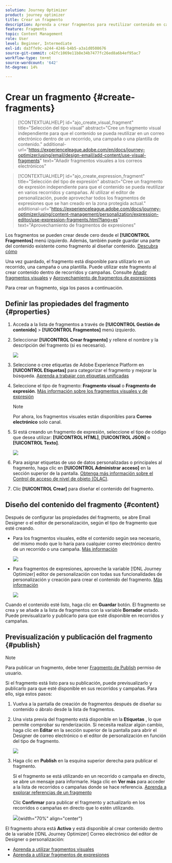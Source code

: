 ```yaml
---
solution: Journey Optimizer
product: journey optimizer
title: Crear un fragmento
description: Aprenda a crear fragmentos para reutilizar contenido en campañas y recorridos de Journey Optimizer
feature: Fragments
topic: Content Management
role: User
level: Beginner, Intermediate
exl-id: da3ffe9c-a244-4246-b4b5-a3a1d0508676
source-git-commit: c42fc1069e11b8e34b7477fc26ed8a6b4ef95ac7
workflow-type: tm+mt
source-wordcount: '642'
ht-degree: 14%

---
```


# Crear un fragmento {#create-fragments}

>[!CONTEXTUALHELP]
>id="ajo_create_visual_fragment"
>title="Selección del tipo visual"
>abstract="Cree un fragmento visual independiente para que el contenido se pueda reutilizar en un correo electrónico dentro de un recorrido, una campaña o una plantilla de contenido."
>additional-url="https://experienceleague.adobe.com/en/docs/journey-optimizer/using/email/design-email/add-content/use-visual-fragments" text="Añadir fragmentos visuales a los correos electrónicos"

>[!CONTEXTUALHELP]
>id="ajo_create_expression_fragment"
>title="Selección del tipo de expresión"
>abstract="Cree un fragmento de expresión independiente para que el contenido se pueda reutilizar en varios recorridos y campañas. Al utilizar el editor de personalización, puede aprovechar todos los fragmentos de expresiones que se han creado en la zona protegida actual."
>additional-url="https://experienceleague.adobe.com/docs/journey-optimizer/using/content-management/personalization/expression-editor/use-expression-fragments.html?lang=es" text="Aprovechamiento de fragmentos de expresiones"

Los fragmentos se pueden crear desde cero desde el **[!UICONTROL Fragmentos]** menú izquierdo. Además, también puede guardar una parte del contenido existente como fragmento al diseñar contenido. [Descubra cómo](#save-as-fragment)

Una vez guardado, el fragmento está disponible para utilizarlo en un recorrido, una campaña o una plantilla. Puede utilizar este fragmento al crear contenido dentro de recorridos y campañas. Consulte [Añadir fragmentos visuales](../email/use-visual-fragments.md) y [Aprovechamiento de fragmentos de expresiones](../personalization/use-expression-fragments.md)

Para crear un fragmento, siga los pasos a continuación.

## Definir las propiedades del fragmento {#properties}

1. Acceda a la lista de fragmentos a través de **[!UICONTROL Gestión de contenido]** > **[!UICONTROL Fragmentos]** menú izquierdo.

1. Seleccionar **[!UICONTROL Crear fragmento]** y rellene el nombre y la descripción del fragmento (si es necesario).

   ![](assets/fragment-details.png)

1. Seleccione o cree etiquetas de Adobe Experience Platform en **[!UICONTROL Etiquetas]** para categorizar el fragmento y mejorar la búsqueda. [Aprenda a trabajar con etiquetas unificadas](../start/search-filter-categorize.md#tags)

1. Seleccione el tipo de fragmento: **Fragmento visual** o **Fragmento de expresión**. [Más información sobre los fragmentos visuales y de expresión](../content-management/fragments.md#visual-expression)

   >[!NOTE]
   >
   >Por ahora, los fragmentos visuales están disponibles para **Correo electrónico** solo canal.

1. Si está creando un fragmento de expresión, seleccione el tipo de código que desea utilizar: **[!UICONTROL HTML]**, **[!UICONTROL JSON]** o **[!UICONTROL Texto]**.

   ![](assets/fragment-expression-type.png)

1. Para asignar etiquetas de uso de datos personalizadas o principales al fragmento, haga clic en **[!UICONTROL Administrar acceso]** en la sección superior de la pantalla. [Obtenga más información sobre el Control de acceso de nivel de objeto (OLAC)](../administration/object-based-access.md).

1. Clic **[!UICONTROL Crear]** para diseñar el contenido del fragmento.

## Diseño del contenido del fragmento {#content}

Después de configurar las propiedades del fragmento, se abre Email Designer o el editor de personalización, según el tipo de fragmento que esté creando.

* Para los fragmentos visuales, edite el contenido según sea necesario, del mismo modo que lo haría para cualquier correo electrónico dentro de un recorrido o una campaña. [Más información](../email/get-started-email-design.md)

  ![](assets/fragment-designer.png)

* Para fragmentos de expresiones, aproveche la variable [!DNL Journey Optimizer] editor de personalización con todas sus funcionalidades de personalización y creación para crear el contenido del fragmento. [Más información](../personalization/personalization-build-expressions.md)

  ![](assets/fragment-expression-editor.png)

Cuando el contenido esté listo, haga clic en **Guardar** botón. El fragmento se crea y se añade a la lista de fragmentos con la variable **Borrador** estado. Puede previsualizarlo y publicarlo para que esté disponible en recorridos y campañas.

## Previsualización y publicación del fragmento {#publish}

>[!NOTE]
>
>Para publicar un fragmento, debe tener [Fragmento de Publish](../administration/ootb-product-profiles.md#content-library-manager) permiso de usuario.

Si el fragmento está listo para su publicación, puede previsualizarlo y publicarlo para que esté disponible en sus recorridos y campañas. Para ello, siga estos pasos:

1. Vuelva a la pantalla de creación de fragmentos después de diseñar su contenido o ábralo desde la lista de fragmentos.

1. Una vista previa del fragmento está disponible en la **Etiquetas** , lo que permite comprobar su renderización. Si necesita realizar algún cambio, haga clic en **Editar** en la sección superior de la pantalla para abrir el Designer de correo electrónico o el editor de personalización en función del tipo de fragmento.

   ![](assets/fragment-preview.png)

1. Haga clic en **Publish** en la esquina superior derecha para publicar el fragmento.

   Si el fragmento se está utilizando en un recorrido o campaña en directo, se abre un mensaje para informarle. Haga clic en **Ver más** para acceder a la lista de recorridos o campañas donde se hace referencia. [Aprenda a explorar referencias de un fragmento](../content-management/manage-fragments.md#explore-references)

   Clic **Confirmar** para publicar el fragmento y actualizarlo en los recorridos o campañas en directo que lo estén utilizando.

   ![](assets/fragment-publish.png){width="70%" align="center"}

El fragmento ahora está **Activo** y está disponible al crear contenido dentro de la variable [!DNL Journey Optimizer] Correo electrónico del editor de Designer o personalización:

* [Aprenda a utilizar fragmentos visuales](../email/use-visual-fragments.md)
* [Aprenda a utilizar fragmentos de expresiones](../personalization/use-expression-fragments.md)
